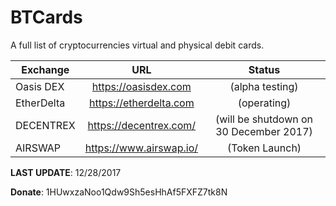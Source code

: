 # BTCards
A full list of cryptocurrencies virtual and physical debit cards.

| Exchange | URL | Status |
| ------------- |:-------------:|:-------------:|
|	Oasis DEX	|	https://oasisdex.com | (alpha testing)
|	EtherDelta	|	https://etherdelta.com | (operating)
|	DECENTREX	|	https://decentrex.com/ | (will be shutdown on 30 December 2017)
|	AIRSWAP	|	https://www.airswap.io/ | (Token Launch)

**LAST UPDATE**: 12/28/2017

**Donate**: 1HUwxzaNoo1Qdw9Sh5esHhAf5FXFZ7tk8N
